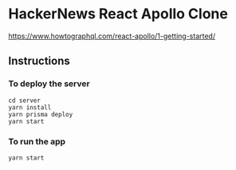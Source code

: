 # HackerNews React Apollo Clone

<https://www.howtographql.com/react-apollo/1-getting-started/>

## Instructions

### To deploy the server

```ssh
cd server
yarn install
yarn prisma deploy
yarn start
```

### To run the app

```ssh
yarn start
```
